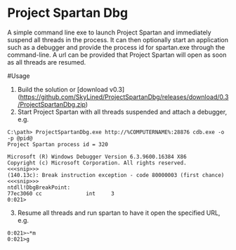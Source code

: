 # Project Spartan Dbg
A simple command line exe to launch Project Spartan and immediately suspend all
threads in the process. It can then optionally start an application such as a
debugger and provide the process id for spartan.exe through the command-line.
A url can be provided that Project Spartan will open as soon as all threads are
resumed.

#Usage
1. Build the solution or [download v0.3]
  (https://github.com/SkyLined/ProjectSpartanDbg/releases/download/0.3/ProjectSpartanDbg.zip)
2. Start Project Spartan with all threads suspended and attach a debugger, e.g.
  
  ```
  C:\path> ProjectSpartanDbg.exe http://%COMPUTERNAME%:28876 cdb.exe -o -p @pid@
  Project Spartan process id = 320
  
  Microsoft (R) Windows Debugger Version 6.3.9600.16384 X86
  Copyright (c) Microsoft Corporation. All rights reserved.
  <<<snip>>>
  (140.13c): Break instruction exception - code 80000003 (first chance)
  <<<snip>>>
  ntdll!DbgBreakPoint:
  77ec3060 cc              int     3
  0:021>
  ```
3. Resume all threads and run spartan to have it open the specified URL, e.g. 
  
  ```
  0:021>~*m
  0:021>g
  ```
